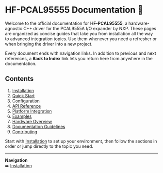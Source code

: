 # HF-PCAL95555 Documentation 📖

Welcome to the official documentation for **HF-PCAL95555**, a hardware-agnostic C++ driver for the PCAL9555A I/O expander by NXP. These pages are organized as concise guides that take you from installation all the way to advanced integration topics. Use them whenever you need a refresher or when bringing the driver into a new project.

Every document ends with navigation links. In addition to previous and next references, a **Back to Index** link lets you return here from anywhere in the documentation.

## Contents

1. [Installation](./installation.md)
2. [Quick Start](./quickstart.md)
3. [Configuration](./configuration.md)
4. [API Reference](./api_reference.md)
5. [Platform Integration](./platform_integration.md)
6. [Examples](./examples.md)
7. [Hardware Overview](./hardware_overview.md)
8. [Documentation Guidelines](./guidelines.md)
9. [Contributing](./contributing.md)

Start with [Installation](./installation.md) to set up your environment, then follow the sections in order or jump directly to the topic you need.

---

**Navigation**  
➡️ [Installation](./installation.md)
